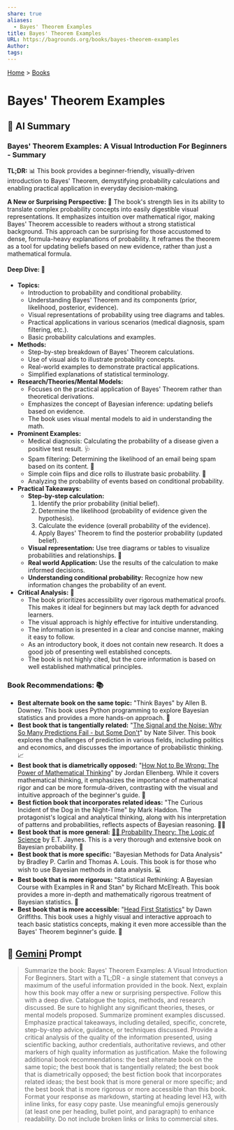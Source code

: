 ```yaml
---
share: true
aliases:
  - Bayes' Theorem Examples
title: Bayes' Theorem Examples
URL: https://bagrounds.org/books/bayes-theorem-examples
Author: 
tags: 
---
```

[Home](../index.md) > [Books](./index.md)  
# Bayes' Theorem Examples  
## 🤖 AI Summary  
### Bayes' Theorem Examples: A Visual Introduction For Beginners - Summary  
**TL;DR:** 📊 This book provides a beginner-friendly, visually-driven introduction to Bayes' Theorem, demystifying probability calculations and enabling practical application in everyday decision-making.  
  
**A New or Surprising Perspective:** 🤯 The book's strength lies in its ability to translate complex probability concepts into easily digestible visual representations. It emphasizes intuition over mathematical rigor, making Bayes' Theorem accessible to readers without a strong statistical background. This approach can be surprising for those accustomed to dense, formula-heavy explanations of probability. It reframes the theorem as a tool for updating beliefs based on new evidence, rather than just a mathematical formula.  
  
#### **Deep Dive:** 🧐  
* **Topics:**  
    * Introduction to probability and conditional probability.  
    * Understanding Bayes' Theorem and its components (prior, likelihood, posterior, evidence).  
    * Visual representations of probability using tree diagrams and tables.  
    * Practical applications in various scenarios (medical diagnosis, spam filtering, etc.).  
    * Basic probability calculations and examples.  
* **Methods:**  
    * Step-by-step breakdown of Bayes' Theorem calculations.  
    * Use of visual aids to illustrate probability concepts.  
    * Real-world examples to demonstrate practical applications.  
    * Simplified explanations of statistical terminology.  
* **Research/Theories/Mental Models:**  
    * Focuses on the practical application of Bayes' Theorem rather than theoretical derivations.  
    * Emphasizes the concept of Bayesian inference: updating beliefs based on evidence.  
    * The book uses visual mental models to aid in understanding the math.  
* **Prominent Examples:**  
    * Medical diagnosis: Calculating the probability of a disease given a positive test result. 🩺  
    * Spam filtering: Determining the likelihood of an email being spam based on its content. 📧  
    * Simple coin flips and dice rolls to illustrate basic probability. 🎲  
    * Analyzing the probability of events based on conditional probability.  
* **Practical Takeaways:**  
    * **Step-by-step calculation:**  
        1.  Identify the prior probability (initial belief).  
        2.  Determine the likelihood (probability of evidence given the hypothesis).  
        3.  Calculate the evidence (overall probability of the evidence).  
        4.  Apply Bayes' Theorem to find the posterior probability (updated belief).  
    * **Visual representation:** Use tree diagrams or tables to visualize probabilities and relationships. 🌳  
    * **Real world Application:** Use the results of the calculation to make informed decisions.  
    * **Understanding conditional probability:** Recognize how new information changes the probability of an event.  
* **Critical Analysis:** 🔬  
    * The book prioritizes accessibility over rigorous mathematical proofs. This makes it ideal for beginners but may lack depth for advanced learners.  
    * The visual approach is highly effective for intuitive understanding.  
    * The information is presented in a clear and concise manner, making it easy to follow.  
    * As an introductory book, it does not contain new research. It does a good job of presenting well established concepts.  
    * The book is not highly cited, but the core information is based on well established mathmatical principles.  
  
### **Book Recommendations:** 📚  
* **Best alternate book on the same topic:** "Think Bayes" by Allen B. Downey. This book uses Python programming to explore Bayesian statistics and provides a more hands-on approach. 🐍  
* **Best book that is tangentially related:** "[The Signal and the Noise: Why So Many Predictions Fail - but Some Don't](./the-signal-and-the-noise.md)" by Nate Silver. This book explores the challenges of prediction in various fields, including politics and economics, and discusses the importance of probabilistic thinking. 📈  
* **Best book that is diametrically opposed:** "[How Not to Be Wrong: The Power of Mathematical Thinking](./how-not-to-be-wrong.md)" by Jordan Ellenberg. While it covers mathematical thinking, it emphasizes the importance of mathematical rigor and can be more formula-driven, contrasting with the visual and intuitive approach of the beginner's guide. 📐  
* **Best fiction book that incorporates related ideas:** "The Curious Incident of the Dog in the Night-Time" by Mark Haddon. The protagonist's logical and analytical thinking, along with his interpretation of patterns and probabilities, reflects aspects of Bayesian reasoning. 🐕‍🦺  
* **Best book that is more general:** [🎲🧮 Probability Theory: The Logic of Science](./probability-theory.md) by E.T. Jaynes. This is a very thorough and extensive book on Bayesian probability. 🧐  
* **Best book that is more specific:** "Bayesian Methods for Data Analysis" by Bradley P. Carlin and Thomas A. Louis. This book is for those who wish to use Bayesian methods in data analysis. 💻  
* **Best book that is more rigorous:** "Statistical Rethinking: A Bayesian Course with Examples in R and Stan" by Richard McElreath. This book provides a more in-depth and mathematically rigorous treatment of Bayesian statistics. 🧠  
* **Best book that is more accessible:** "[Head First Statistics](./head-first-statistics.md)" by Dawn Griffiths. This book uses a highly visual and interactive approach to teach basic statistics concepts, making it even more accessible than the Bayes' Theorem beginner's guide. 🤩  
  
## 💬 [Gemini](https://gemini.google.com) Prompt  
> Summarize the book: Bayes' Theorem Examples: A Visual Introduction For Beginners. Start with a TL;DR - a single statement that conveys a maximum of the useful information provided in the book. Next, explain how this book may offer a new or surprising perspective. Follow this with a deep dive. Catalogue the topics, methods, and research discussed. Be sure to highlight any significant theories, theses, or mental models proposed. Summarize prominent examples discussed. Emphasize practical takeaways, including detailed, specific, concrete, step-by-step advice, guidance, or techniques discussed. Provide a critical analysis of the quality of the information presented, using scientific backing, author credentials, authoritative reviews, and other markers of high quality information as justification. Make the following additional book recommendations: the best alternate book on the same topic; the best book that is tangentially related; the best book that is diametrically opposed; the best fiction book that incorporates related ideas; the best book that is more general or more specific; and the best book that is more rigorous or more accessible than this book. Format your response as markdown, starting at heading level H3, with inline links, for easy copy paste. Use meaningful emojis generously (at least one per heading, bullet point, and paragraph) to enhance readability. Do not include broken links or links to commercial sites.